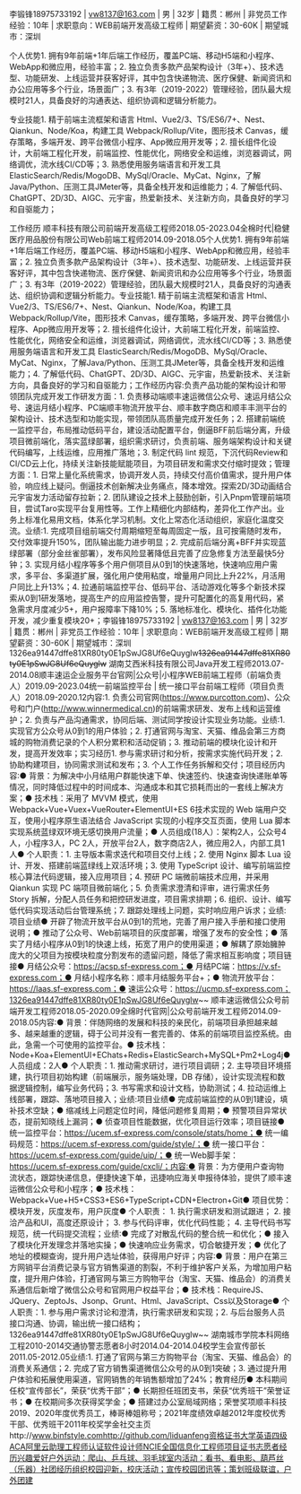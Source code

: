 李锻锋18975733192 | vw8137@163.com | 男 | 32岁 | 籍贯：郴州 | 非党员工作经验：10年 | 求职意向：WEB前端开发高级工程师 | 期望薪资：30-60K | 期望城市：深圳

个人优势1. 拥有9年前端+1年后端工作经历，覆盖PC端、移动H5端和小程序、WebApp和微应用，经验丰富；2. 独立负责多款产品架构设计（3年+）、技术选型、功能研发、上线运营并获客好评，其中包含快递物流、医疗保健、新闻资讯和办公应用等多个行业，场景面广；3. 有3年（2019-2022）管理经验，团队最大规模时21人，具备良好的沟通表达、组织协调和逻辑分析能力。

专业技能1. 精于前端主流框架和语言 Html、Vue2/3、TS/ES6/7+、Nest、Qiankun、Node/Koa，构建工具 Webpack/Rollup/Vite，图形技术 Canvas，缓存策略，多端开发、跨平台微信小程序、App微应用开发等；2. 擅长组件化设计，大前端工程化开发，前端监控、性能优化，网络安全和运维，浏览器调试，网络调优，流水线CI/CD等；3. 熟悉使用服务端语言和开发工具 ElasticSearch/Redis/MogoDB、MySql/Oracle、MyCat、Nginx，了解Java/Python、压测工具JMeter等，具备全栈开发和运维能力；4. 了解低代码、ChatGPT、2D/3D、AIGC、元宇宙，热爱新技术、关注新方向，具备良好的学习和自驱能力；


工作经历
顺丰科技有限公司前端开发高级工程师2018.05-2023.04全棉时代|稳健医疗用品股份有限公司Web前端工程师2014.09-2018.05个人优势1. 拥有9年前端+1年后端工作经历，覆盖PC端、移动H5端和小程序、WebApp和微应用，经验丰富；2. 独立负责多款产品架构设计（3年+）、技术选型、功能研发、上线运营并获客好评，其中包含快递物流、医疗保健、新闻资讯和办公应用等多个行业，场景面广；3. 有3年（2019-2022）管理经验，团队最大规模时21人，具备良好的沟通表达、组织协调和逻辑分析能力。专业技能1. 精于前端主流框架和语言 Html、Vue2/3、TS/ES6/7+、Nest、Qiankun、Node/Koa，构建工具 Webpack/Rollup/Vite，图形技术 Canvas，缓存策略，多端开发、跨平台微信小程序、App微应用开发等；2. 擅长组件化设计，大前端工程化开发，前端监控、性能优化，网络安全和运维，浏览器调试，网络调优，流水线CI/CD等；3. 熟悉使用服务端语言和开发工具 ElasticSearch/Redis/MogoDB、MySql/Oracle、MyCat、Nginx，了解Java/Python、压测工具JMeter等，具备全栈开发和运维能力；4. 了解低代码、ChatGPT、2D/3D、AIGC、元宇宙，热爱新技术、关注新方向，具备良好的学习和自驱能力；工作经历内容:负责产品功能的架构设计和带领团队完成开发工作研发方面：1. 负责移动端顺丰速运微信公众号、速运月结公众号、速运月结小程序、PC端顺丰物流开放平台、顺丰数字商店和顺丰丰测平台的架构设计、技术选型和功能实现，带领团队高质量完成开发任务；2. 搭建前端统一监控平台，布局推动低码平台，建设活动配置平台，倒逼BFF前后端分离，升级项目微前端化，落实蓝绿部署，组织需求研讨，负责前端、服务端架构设计和关键代码编写，上线运维，应用推广落地；3. 制定代码 lint 规范，下沉代码Review和CI/CD云上化，持续关注新技能赋能项目，为项目研发和需求交付缩时提效；管理方面：1. 日常上量化系统需求，协调开发人员，持续交付高价值需求，提升用户体验，响应线上疑问。倒逼技术创新解决业务痛点，降本增效。探索2D/3D动画结合元宇宙发力活动留存拉新；2. 团队建设之技术上鼓励创新，引入Pnpm管理前端项目，尝试Taro实现平台复用性等。工作上精细化内部结构，差异化工作产出。业务上标准化易用文档，体系化学习机制。文化上常态化活动组织，家庭化温度交流。业绩:1. 完成项目组前端交付周期缩短至每周固定一版，且可按需随时发布，交付效率提升150%，团队输出能力进步明显；2. 完成前后端分离+BFF并实现蓝绿部署（部分金丝雀部署），发布风险显著降低且完善了应急修复方法至最快5分钟；3. 实现月结小程序等多个用户侧项目从0到1的快速落地，快速响应用户需求，多平台、多渠道扩展，强化用户使用粘度，增量用户同比上升22%，月活用户同比上升13%；4. 拉通前端监控平台、低码平台、活动游戏化等多个新技术探索从0到1研发落地，提高生产的应用监控告警，提升可配置化的高复用代码，紧急需求月度减少5+，用户报障率下降10%；5. 落地标准化、模块化、插件化功能开发，减少重复模块20+；李锻锋18975733192 | vw8137@163.com | 男 | 32岁 | 籍贯：郴州 | 非党员工作经验：10年 | 求职意向：WEB前端开发高级工程师 | 期望薪资：30-60K | 期望城市：深圳1326ea91447dffe81XR80ty0E1pSwJG8Uf6eQuyglw~~1326ea91447dffe81XR80ty0E1pSwJG8Uf6eQuyglw~~
 湖南艾西米科技有限公司Java开发工程师2013.07-2014.08顺丰速运企业服务平台官网|公众号|小程序WEB前端工程师（前端负责人）2019.09-2023.04统一前端监控平台 | 统一接口平台前端工程师（项目负责人）2018.09-2020.12内容:1. 负责公司官网(https://www.purcotton.com)、公众号和门户(http://www.winnermedical.cn)的前端需求研发、发布上线和运营维护；2. 负责与产品沟通需求，协同后端、测试同学按设计实现业务功能。业绩:1. 实现官方公众号从0到1的用户体验；2. 打通官网与淘宝、天猫、维品会第三方商城的购物消费记录的个人积分累积和活动促销；3. 推动前端的模块化设计和开发，提高开发效率；实习经历1. 参与需求研讨和分析，按需求实施代码开发；2. 协助构建项目，协同需求测试和发布；3. 个人工作任务拆解和交付；项目经历内容:● 背景：为解决中小月结用户群能快速下单、快速签约、快速查询快递账单等情况，同时降低过程中的时间成本、沟通成本和其它损耗而出的一套线上解决方案；● 技术栈：采用了 MVVM  模式，使用 Webpack+Vue+Vuex+VueRouter+ElementUI+ES 6技术实现的 Web  端用户交互，使用小程序原生语法结合 JavaScript  实现的小程序交互页面，使用 Lua  脚本实现系统蓝绿双环境无感切换用户流量；● 人员组成(18人）：架构2人，公众号4人，小程序3人，PC 2人，开放平台2人，数字商店2人，微应用2人，内部工具1人● 个人职责：1. 主导版本需求迭代和项目交付上线；2. 使用 Nginx  脚本 Lua  设计、开发、搭建前端蓝绿线上双活环境；3. 使用 TypeScript  设计、编写前端监控核心算法代码逻辑，接入应用项目；4. 预研 PC  端微前端技术应用，并采用 Qiankun  实现 PC  端项目微前端化；5. 负责需求澄清和评审，进行需求任务 Story  拆解，分配人员任务和把控研发进度，项目需求排期；6. 组织、设计、编写低代码实现活动后台管理系统；7. 跟踪处理线上问题，实时响应用户诉求；业绩:项目业绩● 开辟了物流开放平台从0到1的荒地，完善了用户接入手册和接口使用说明；● 推动了公众号、Web前端项目的灰度部署，增强了发布的安全性；● 落实了月结小程序从0到1的快速上线，拓宽了用户的使用渠道；● 解耦了原始臃肿庞大的父项目为按模块粒度分割发布的遗留问题，降低了需求相互影响度；项目链接● 月结公众号：https://acsp.sf-express.com；● 月结PC端：https://v.sf-express.com；● 月结小程序名称：顺丰月结服务平台+；● 物流开放平台：https://laas.sf-express.com；● 速运公众号：https://ucmp.sf-express.com；1326ea91447dffe81XR80ty0E1pSwJG8Uf6eQuyglw~~
顺丰速运微信公众号前端开发工程师2018.05-2020.09全绵时代官网|公众号前端开发工程师2014.09-2018.05内容:● 背景：伴随网络的发展和科技的亲民化，前端项目承担越来越多、越来越重的逻辑，碍于公司并没有一套完善的、体系的前端项目监控系统。由此，急需一个可使用的监控平台。● 技术栈：Node+Koa+ElementUI+EChats+Redis+ElasticSearch+MySQL+Pm2+Log4j● 人员组成：2人● 个人职责：1. 推动需求研讨，进行项目调研；2. 主导项目环境搭建，执行项目初始构建（前端展示，服务端处理，DB 存储），设计实现流程和数据逻辑控制，编写业务代码；3. 书写需求和设计文档，协助测试；4. 拉动运维上线部署，跟踪、落地项目接入；业绩:项目业绩● 完成前端监控的从0到1建设，填补技术空缺；● 缩减线上问题定位时间，降低问题修复周期；● 预警项目异常状态，提前知晓线上漏洞；● 侦查项目性能数据，优化项目运行效率；项目链接● 统一监控平台：https://ucem.sf-express.com/console/stats/home；● 统一编码规范：https://ucem.sf-express.com/guide/style/；● 统一接口平台：https://ucem.sf-express.com/guide/uip/；● 统一Web脚手架：https://ucem.sf-express.com/guide/cxcli/；内容:● 背景：为方便用户查询物流状态，跟踪快递信息，便捷快速下单，迅捷响应海关申报待体验，提供了顺丰速运微信公众号和小程序；● 技术栈：Webpack+Vue+H5+CSS3+ES6+TypeScript+CDN+Electron+Git● 项目优势：模块开发，灰度发布，用户灰度● 个人职责：  1. 执行需求研发和测试跟进；  2. 接洽产品和UI，高度还原设计；  3. 参与代码评审，优化代码性能；  4. 主导代码书写规范，统一代码提交流程；业绩:● 完成了对散乱代码的整合统一和优化；● 接入了模块化开发理念并落地实操；● 快速响应业务需求，切合敏捷开发；● 优化了地址的模糊查询，提升用户选址体验，获得用户好评；内容:● 背景：用户在第三方网销平台消费记录与官方销售渠道的割裂，不利于维护客户关系，为增加用户粘度，提升用户体验，打通官网与第三方购物平台（淘宝、天猫、维品会）的消费关系通信后新增了微信公众号和官网用户权益平台；● 技术栈：RequireJS、JQuery、ZeptoJs、Jsonp、Grunt、Html、JavaScript、Css以及Storage● 个人职责：1. 参与用户需求讨论和澄清，执行需求研发和实现；2. 与后台服务人员接口沟通、协调，输出统一接口结构；1326ea91447dffe81XR80ty0E1pSwJG8Uf6eQuyglw~~
湖南城市学院本科网络工程2010-2014交通协警志愿者8小时2014.04-2014.04校学生会宣传部长2011.05-2012.05业绩:1. 打通了官网与第三方购物平台（淘宝、天猫、维品会）的消费关系通信；2. 完成了官方销售渠道微信公众号的从0到1突破；3. 通过提升用户体验和拓展使用渠道，官网销售的年销售额增加了24%；教育经历● 本科期间任校“宣传部长”，荣获“优秀干部”；● 长期担任班团支书，荣获“优秀班干”荣誉证书；● 在校期间多次获得奖学金；● 搭建过办公室局域网络；荣誉奖项顺丰科技2019、2020年度优秀员工，棒哥棒姐称号；2021年度绩效卓越2012年度校优秀干部、优秀班干2011年校奖学金社交主页http://www.binfstyle.comhttp://github.com/liduanfeng资格证书大学英语四级ACA阿里云助理工程师认证软件设计师NCIE全国信息化工程师项目证书志愿者经历兴趣爱好户外运动：爬山、乒乓球、羽毛球室内活动：看书、看电影、葫芦丝（乐器）社团经历组织校园迎新，校庆活动；宣传校园团讯等；策划班级联谊，户外团建
